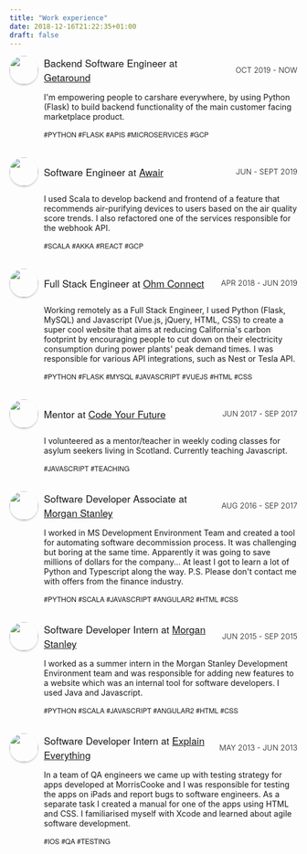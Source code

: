 ```yaml
---
title: "Work experience"
date: 2018-12-16T21:22:35+01:00
draft: false
---
```

<style type="text/css">
.item-container {
  display: grid;
  grid-template-columns: [first] 50px [line2] auto [line4] 150px [end];
  grid-template-rows: [row1] 50px [row2] auto [row3];
  grid-column-gap: 10px;
  margin-bottom: 20px;
}
.avatar {
  border-radius: 50%;
  box-shadow: 0px 2px 3px rgba(0, 0, 0, 0.2);
  max-width: 50px;
  margin-top: 0;
  margin-bottom: 0;
  margin: 0 !important;
}
.item-avatar {
  grid-column-start: first;
  grid-column-end: span line2;
  grid-row-start: row1;
  grid-row-end: span row2;
}
.item-name {
  grid-column-start: line2;
  grid-column-end: span line4;
  grid-row-start: row1;
  grid-row-end: span row2;
  align-self: center;
}
.item-date {
  grid-column-start: line4;
  grid-column-end: span end;
  grid-row-start: row1;
  grid-row-end: span row2;
  align-self: center;
  justify-self: end;
}
.item-description {
  grid-column-start: line2;
  grid-column-end: span end;
  grid-row-start: row2;
  grid-row-end: span row3;
}
.company-name {
  font-weight: 500;
  font-size: 13pt;
  font-family: 'Raleway', 'Helvetica Neue', 'Arial', sans-serif;
}
.company-date {
  font-weight: 300;
  font-size: 10pt;
  text-transform: uppercase;
}
.skills {
  font-weight: 100 !important;
  font-family: 'Raleway', 'Helvetica Neue', 'Arial', sans-serif;
  font-size: 9pt !important;
  text-transform: uppercase;
}

</style>

<div class="item-container">
  <div class=item-avatar>
    <img class="avatar" height="50px" src='/img/getaround.png'>
  </div>
  <div class="item-name">
    <span class="company-name">Backend Software Engineer at <a href="https://www.getaround.com/">Getaround</a></span>
  </div>
  <div class="item-date">
    <span class="company-date">Oct 2019 - now</span>
  </div>
   <div class="item-description">
    <p>I'm empowering people to carshare everywhere, by using Python (Flask) to build backend functionality of the main customer facing marketplace product.</p>
    <p class="skills">#python #flask #apis #microservices #gcp</p>
  </div>
</div>

<div class="item-container">
  <div class=item-avatar>
    <img class="avatar" height="50px" src='https://res-2.cloudinary.com/crunchbase-production/image/upload/c_lpad,h_256,w_256,f_auto,q_auto:eco/wgprcqeo0hfbl1opdeh0'>
  </div>
  <div class="item-name">
    <span class="company-name">Software Engineer at <a href="https://www.getawair.com/">Awair</a></span>
  </div>
  <div class="item-date">
    <span class="company-date">Jun - Sept 2019</span>
  </div>
  <div class="item-description">
    <p>I used Scala to develop backend and frontend of a feature that recommends air-purifying devices to users based on the air quality score trends. I also refactored one of the services responsible for the webhook API.</p>
    <p class="skills">#scala #akka #react #gcp</p>
  </div>
</div>

<div class="item-container">
  <div class=item-avatar>
    <img class="avatar" height="50px" src='https://www.mymoneyblog.com/wordpress/wp-content/uploads/2017/05/ohmlogo.gif'>
  </div>
  <div class="item-name">
    <span class="company-name">Full Stack Engineer at <a href="https://www.ohmconnect.com/">Ohm Connect</a></span>
  </div>
  <div class="item-date">
    <span class="company-date">Apr 2018 - Jun 2019</span>
  </div>
  <div class="item-description">
    <p>Working remotely as a Full Stack Engineer, I used Python (Flask, MySQL) and Javascript (Vue.js, jQuery, HTML, CSS) to create a super cool website that aims at reducing California's carbon footprint by encouraging people to cut down on their electricity consumption during power plants' peak demand times. I was responsible for various API integrations, such as Nest or Tesla API.</p>
    <p class="skills">#python #flask #mysql #javascript #vuejs #html #css</p>
  </div>
</div>

<div class="item-container">
  <div class="item-avatar">
    <img class="avatar" height="50px" src='https://theturingtrust.files.wordpress.com/2018/03/code-your-future1.jpg'>
  </div>
  <div class="item-name">
    <span class="company-name">Mentor at <a href="https://codeyourfuture.io/">Code Your Future</a></span>
  </div>
  <div class="item-date">
    <span class="company-date">Jun 2017 - Sep 2017</span>
  </div>
  <div class="item-description">
    <p>I volunteered as a mentor/teacher in weekly coding classes for asylum seekers living in Scotland. Currently teaching Javascript.</p>
    <p class="skills">#javascript #teaching</p>
  </div>
</div>

<div class="item-container">
  <div class="item-avatar">
    <img class="avatar" height="50px" src='https://encrypted-tbn0.gstatic.com/images?q=tbn:ANd9GcTORATwaXDC5wclnBoPe1wazADE2kQX8vRK_rlifqFhQlrvRt3E'>
  </div>
  <div class="item-name">
    <span class="company-name">Software Developer Associate at <a href="https://www.morganstanley.com/">Morgan Stanley</a></span>
  </div>
  <div class="item-date">
    <span class="company-date">Aug 2016 - Sep 2017</span>
  </div>
  <div class="item-description">
    <p>I worked in MS Development Environment Team and created a tool for automating software decommission process. It was challenging but boring at the same time. Apparently it was going to save millions of dollars for the company... At least I got to learn a lot of Python and Typescript along the way. P.S. Please don't contact me with offers from the finance industry.</p>
    <p class="skills">#python #scala #javascript #angular2 #html #css</p>
  </div>
</div>

<div class="item-container">
  <div class="item-avatar">
    <img class="avatar" height="50px" src='https://encrypted-tbn0.gstatic.com/images?q=tbn:ANd9GcTORATwaXDC5wclnBoPe1wazADE2kQX8vRK_rlifqFhQlrvRt3E'>
  </div>
  <div class="item-name">
    <span class="company-name">Software Developer Intern at <a href="https://www.morganstanley.com/">Morgan Stanley</a></span>
  </div>
  <div class="item-date">
    <span class="company-date">Jun 2015 - Sep 2015</span>
  </div>
  <div class="item-description">
    <p>I worked as a summer intern in the Morgan Stanley Development Environment team and was responsible for adding new features to a website which was an internal tool for software developers. I used Java and Javascript.</p>
    <p class="skills">#python #scala #javascript #angular2 #html #css</p>
  </div>
</div>

<div class="item-container">
  <div class="item-avatar">
    <img class="avatar" height="50px" src='https://is4-ssl.mzstatic.com/image/thumb/Purple124/v4/e3/2a/37/e32a37c3-4a23-b3b2-c137-b64ef2df8d82/Explain_PRO-0-1x_U007emarketing-0-0-85-220-0-6.png/246x0w.jpg'>
  </div>
  <div class="item-name">
    <span class="company-name">Software Developer Intern at <a href="https://explaineverything.com/">Explain Everything</a></span>
  </div>
  <div class="item-date">
    <span class="company-date">May 2013 - Jun 2013</span>
  </div>
  <div class="item-description">
    <p>In a team of QA engineers we came up with testing strategy for apps developed at MorrisCooke and I was responsible for testing the apps on iPads and report bugs to software engineers. As a separate task I created a manual for one of the apps using HTML and CSS. I familiarised myself with Xcode and learned about agile software development.</p>
    <p class="skills">#ios #qa #testing</p>
  </div>
</div>

